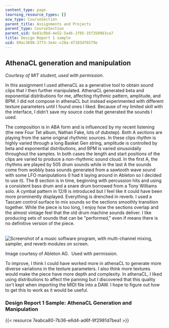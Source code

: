 ```yaml
---
content_type: page
learning_resource_types: []
ocw_type: CourseSection
parent_title: Assignments and Projects
parent_type: CourseSection
parent_uid: 6e81c0bd-4e52-5a46-1f05-35f350963ca7
title: Design Report 1 sample
uid: 89ac3698-3773-3e4c-c28a-471034f6579e
---
```


AthenaCL generation and manipulation
------------------------------------

_Courtesy of MIT student, used with permission._

In this assignment I used athenaCL as a generative tool to obtain sound clips that I then further manipulated. AthenaCL generated beta and exponential distributions for me, affecting rhythmic pattern, amplitude, and BPM. I did not compose in athenaCL but instead experimented with different texture parameters until I found ones I liked. Because of my limited skill with the interface, I didn't save my source code that generated the sounds I used.

The composition is in ABA form and is influenced by my recent listening (the new Four Tet album, Nathan Fake, lots of dubstep). Both A sections are playing from the same original rhythmic sources. In these clips rhythm is highly varied through a long Basket Gen string, amplitude is controlled by beta and exponential distributions, and BPM is varied sinusoidally throughout the samples. In both cases the length and start positions of the clips are varied to produce a non-rhythmic sound cloud. In the first A, the rhythms are played by 505 drum sounds while in the last A the sounds come from wobbly bass sounds generated from a sawtooth wave sound with some LFO manipulations (I had it laying around in Ableton so I decided to use it). The B section is in time, beginning with percussion hits and using a consistent bass drum and a snare drum borrowed from a Tony Williams solo. A cymbal pattern in 12/8 is introduced but I feel like it could have been more prominently displayed. Everything is drenched in reverb. I used a Tascam control surface to mix sounds so the sections smoothly transition together. While the piece is too long, I enjoy how the sections overlap and the almost vintage feel that the old drum machine sounds deliver. I like producing sets of sounds that can be "performed," even if means there is no definitive version of the piece.

 ![Screenshot of a music software program, with multi-channel mixing, sampler, and reverb modules on screen.](/courses/music-and-theater-arts/21m-380-music-and-technology-algorithmic-and-generative-music-spring-2010/assignments-and-projects/design-report-1/Acr24F.jpg)

Image courtesy of Ableton AG.  Used with permission.

To improve, I think I could have worked more in athenaCL to generate more diverse variations in the texture parameters. I also think more textures would make the piece have more depth and complexity. In athenaCL, I liked using distributions to affect the panning but I discovered that this quality isn't kept when importing the MIDI file into a DAW. I hope to figure out how to get this to work as it would be useful.

### Design Report 1 Sample: AthenaCL Generation and Manipulation

{{< resource 7eabca80-7b36-e6d4-ad6f-9f2981d7bea1 >}}